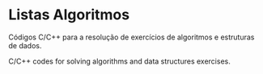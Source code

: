 # Listas Algoritmos
Códigos C/C++ para a resolução de exercícios de algoritmos e estruturas de dados.

C/C++ codes for solving algorithms and data structures exercises.
